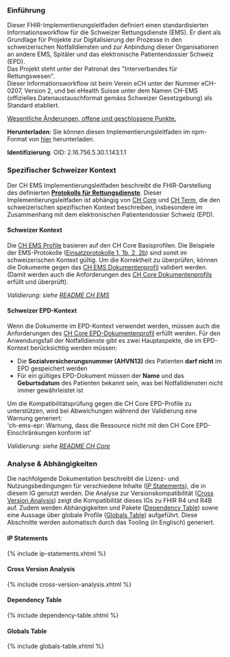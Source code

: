 ### Einführung
Dieser FHIR-Implementierungsleitfaden definiert einen standardisierten Informationsworkflow für die Schweizer Rettungsdienste (EMS). Er dient als Grundlage für Projekte zur Digitalisierung der Prozesse in den schweizerischen Notfalldiensten und zur Anbindung dieser Organisationen an andere EMS, Spitäler und das elektronische Patientendossier Schweiz (EPD).    
Das Projekt steht unter der Patronat des "Interverbandes für Rettungswesen".    
Dieser Informationsworkflow ist beim Verein eCH unter der Nummer eCH-0207, Version 2, und bei eHealth Suisse unter dem Namen CH-EMS (offizielles Datenaustauschformat gemäss Schweizer Gesetzgebung) als Standard etabliert.

<div markdown="1" class="stu-note">

[Wesentliche Änderungen, offene und geschlossene Punkte.](changelog.html)

</div>

**Herunterladen**: Sie können diesen Implementierungsleitfaden im npm-Format von [hier](package.tgz) herunterladen.

**Identifizierung**: OID: 2.16.756.5.30.1.143.1.1    


### Spezifischer Schweizer Kontext
Der CH EMS Implementierungsleitfaden beschreibt die FHIR-Darstellung des definierten [**Protokolls für Rettungsdienste**](document.html). Dieser Implementierungsleitfaden ist abhängig von [CH Core](http://fhir.ch/ig/ch-core/index.html) und [CH Term](http://fhir.ch/ig/ch-term/index.html), die den schweizerischen spezifischen Kontext beschreiben, insbesondere im Zusammenhang mit dem elektronischen Patientendossier Schweiz (EPD).

#### Schweizer Kontext
Die [CH EMS Profile](profiles.html) basieren auf den CH Core Basisprofilen. Die Beispiele der EMS-Protokolle ([Einsatzprotokolle 1, 1b, 2, 2b](StructureDefinition-ch-ems-document-examples.html)) sind somit im schweizerischen Kontext gültig. Um die Korrektheit zu überprüfen, können die Dokumente gegen das [CH EMS Dokumentenprofil](StructureDefinition-ch-ems-document.html) validiert werden. (Damit werden auch die Anforderungen des [CH Core Dokumentenprofils](http://fhir.ch/ig/ch-core/StructureDefinition-ch-core-document.html) erfüllt und überprüft).

*Validierung: siehe [README CH EMS](https://github.com/hl7ch/ch-ems)*

#### Schweizer EPD-Kontext
Wenn die Dokumente im EPD-Kontext verwendet werden, müssen auch die Anforderungen des  [CH Core EPD-Dokumentenprofil](http://fhir.ch/ig/ch-core/StructureDefinition-ch-core-document-epr.html) erfüllt werden. Für den Anwendungsfall der Notfalldienste gibt es zwei Hauptaspekte, die im EPD-Kontext berücksichtig werden müssen:
* Die **Sozialversicherungsnummer (AHVN13)** des Patienten **darf nicht** im EPD gespeichert werden
* Für ein gültiges EPD-Dokument müssen der **Name** und das **Geburtsdatum** des Patienten bekannt sein, was bei Notfalldiensten nicht immer gewährleistet ist    

Um die Kompatibilitätsprüfung gegen die CH Core EPD-Profile zu unterstützen, wird bei Abweichungen während der Validierung eine Warnung generiert:   
'ch-ems-epr: Warnung, dass die Ressource nicht mit den CH Core EPD-Einschränkungen konform ist'

*Validierung: siehe [README CH Core](https://github.com/hl7ch/ch-core)*

### Analyse & Abhängigkeiten
Die nachfolgende Dokumentation beschreibt die Lizenz- und Nutzungsbedingungen für verschiedene Inhalte ([IP Statements](#ip-statements)), die in diesem IG genutzt werden. Die Analyse zur Versionskompatibilität ([Cross Version Analysis](#cross-version-analysis)) zeigt die Kompatibilität dieses IGs zu FHIR R4 und R4B auf. Zudem werden Abhängigkeiten und Pakete ([Dependency Table](#dependency-table)) sowie eine Aussage über globale Profile ([Globals Table](#globals-table)) aufgeführt. Diese Abschnitte werden automatisch durch das Tooling (in Englisch) generiert.

#### IP Statements

{% include ip-statements.xhtml %}

#### Cross Version Analysis

{% include cross-version-analysis.xhtml %}

#### Dependency Table

{% include dependency-table.xhtml %}

#### Globals Table

{% include globals-table.xhtml %}
